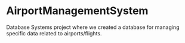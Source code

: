 # AirportManagementSystem
Database Systems project where we created a database for managing specific data related to airports/flights.
